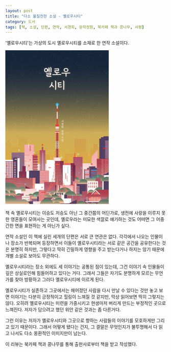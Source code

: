 ```yaml
---
layout: post
title: "다소 불칠전한 소설 - 옐로우시티"
category: 도서
tags: [책, 소설, 단편, 연작, 서경희, 문학정원, 북카페 책과 콩나무, 서평]
---
```


'옐로우시티'는
가상의 도시 옐로우시티를 소재로 한 연작 소설이다.

![표지](/images/book/yellow-city-book-h480.jpg)

책 속 옐로우시티는 이승도 저승도 아닌 그 중간쯤의 어딘가로,
생전에 사랑을 이루지 못한 영혼들이 모여사는 곳인데,
옐로우라는 미묘한 색깔로 얘기하는 것도 어떠면 그 어중간한 면을 표현하는 게 아닌가 싶다.

연작 소설인 이 책에 실린 세개의 단편은 서로 큰 연관은 없다.
각각에서 나오는 인물이나 장소가 반복되며 등장하면서
이들이 옐로우시티라는 서로 같은 공간을 공유한다는 것은 분명히 하지만,
그렇다고 딱히 긴밀하게 영향을 주고 받는다거나 하지는 않기 때문에
개별 소설로 보아도 무관하다.

옐로우시티라는 장소 외에도 세 이야기는 공통된 점이 있는데,
그건 이야기 속 인물들이 깊은 상실로인해 힘들어하고 있다는 거다.
그래서 그들은 자기도 분명하게 모르는 무언가를 찾아 방황하고
그러다 옐로우시티에 이르게 된다.

옐로우시티가 실존하고 그곳에서는 헤어졌던 사람을 다시 만날 수 있다는 것만 놓고 보면
이야기는 다분히 긍정적이고 힐링이 느껴질 것 같지만,
막상 읽어보면 딱히 그렇지는 않다.
오히려 옐로우시티는 미련을 가중시키고 현생마저 버리게 만드는 부정적인 곳으로 느껴진다.
저자가 담으려고 했던 위안 같은 것과는 좀 다른거다.

그런 이유는 저자가 옐로우시티와 그곳으로 향하는 사람들의 이야기를 모호하게만 그리고 있기 때문이다.
그래서 어떻게 됐다는 건지,
그 결말은 무엇인지가 불투명해서
다 읽고 나서도 다소 몽환적인 이미지만이 남는다.



<div class="im im-info">
이 리뷰는 북카페 책과 콩나무를 통해 출판사로부터 책을 받고 작성했다.
</div>
